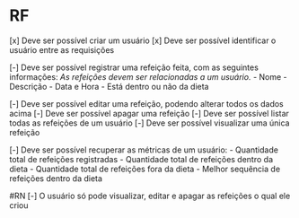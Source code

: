 # RF
[x] Deve ser possível criar um usuário
[x] Deve ser possível identificar o usuário entre as requisições

[-] Deve ser possível registrar uma refeição feita, com as seguintes informações:
    *As refeições devem ser relacionadas a um usuário.*
    - Nome
    - Descrição
    - Data e Hora
    - Está dentro ou não da dieta

[-] Deve ser possível editar uma refeição, podendo alterar todos os dados acima
[-] Deve ser possível apagar uma refeição
[-] Deve ser possível listar todas as refeições de um usuário
[-] Deve ser possível visualizar uma única refeição

[-] Deve ser possível recuperar as métricas de um usuário:
    - Quantidade total de refeições registradas
    - Quantidade total de refeições dentro da dieta
    - Quantidade total de refeições fora da dieta
    - Melhor sequência de refeições dentro da dieta

#RN
[-] O usuário só pode visualizar, editar e apagar as refeições o qual ele criou